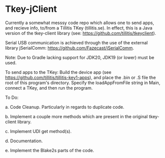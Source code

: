 # Tkey-jClient
Currently a somewhat messsy code repo which allows one to send apps, and recieve info, to/from a Tillitis TKey (tillitis.se). In effect, this is a Java version of the tkey-client library (see: https://github.com/tillitis/tkeyclient). 

Serial USB communication is achieved through the use of the external library jSerialComm: https://github.com/Fazecast/jSerialComm.

Note: Due to Gradle lacking support for JDK20, JDK19 (or lower) must be used. 

To send apps to the TKey: Build the device app (see https://github.com/tillitis/tillitis-key1-apps), and place the .bin or .S file the root of this program's directory. Specify the loadAppFromFile string in Main, connect a TKey, and then run the program.

To Do: 

a. Code Cleanup. Particularly in regards to duplicate code. 

b. Implement a couple more methods which are present in the original tkey-client library.

c. Implement UDI get method(s).

d. Documentation.

e. Implement the Blake2s parts of the code.
